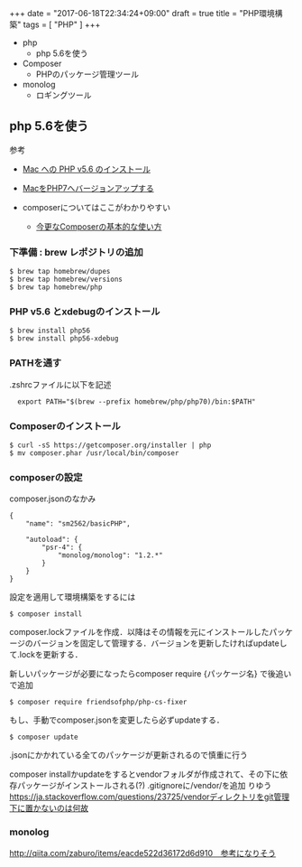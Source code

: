 +++
date = "2017-06-18T22:34:24+09:00"
draft = true
title = "PHP環境構築"
tags = [ "PHP" ]
+++

- php
  - php 5.6を使う
- Composer
  - PHPのパッケージ管理ツール
- monolog
  - ロギングツール

## php 5.6を使う

参考
- [Mac への PHP v5.6 のインストール](https://gist.github.com/nw-tsubo/4f9f30a53e232b4de5ad014f075de8db)
- [MacをPHP7へバージョンアップする](http://qiita.com/Arashi/items/42d6f6e40d7d48891fc9)

- composerについてはここがわかりやすい
  - [今更なComposerの基本的な使い方](https://soarcode.jp/posts/173#Composer)

### 下準備 : brew レポジトリの追加
```
$ brew tap homebrew/dupes
$ brew tap homebrew/versions
$ brew tap homebrew/php
```

### PHP v5.6 とxdebugのインストール
```
$ brew install php56
$ brew install php56-xdebug
```

### PATHを通す
.zshrcファイルに以下を記述

```
  export PATH="$(brew --prefix homebrew/php/php70)/bin:$PATH"
```

### Composerのインストール
```
$ curl -sS https://getcomposer.org/installer | php
$ mv composer.phar /usr/local/bin/composer
```
### composerの設定
composer.jsonのなかみ
```
{
    "name": "sm2562/basicPHP",

    "autoload": {
        "psr-4": {
            "monolog/monolog": "1.2.*"
        }
    }
}
```
設定を適用して環境構築をするには
```
$ composer install
```
composer.lockファイルを作成．以降はその情報を元にインストールしたパッケージのバージョンを固定して管理する．バージョンを更新したければupdateして.lockを更新する．

新しいパッケージが必要になったらcomposer require {パッケージ名} で後追いで追加
```
$ composer require friendsofphp/php-cs-fixer
```

もし、手動でcomposer.jsonを変更したら必ずupdateする．
```
$ composer update
```
.jsonにかかれている全てのパッケージが更新されるので慎重に行う

composer installかupdateをするとvendorフォルダが作成されて、その下に依存パッケージがインストールされる(?)
.gitignoreに/vendor/を追加
りゆう　https://ja.stackoverflow.com/questions/23725/vendorディレクトリをgit管理下に置かないのは何故

### monolog
http://qiita.com/zaburo/items/eacde522d36172d6d910　参考になりそう
